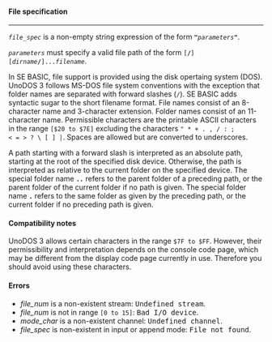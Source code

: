 #### File specification
***
<code><var>file_spec</var></code> is a non-empty string expression of the form <code><b>"</b><var>parameters</var><b>"</b></code>. 

<code><var>parameters</var></code> must specify a valid file path of the form <code>[<b>/</b>][<var>dirname</var><b>/</b>]...<var>filename</var></code>.

In SE BASIC, file support is provided using the disk opertaing system (DOS).
UnoDOS 3 follows MS-DOS file system conventions with the exception that folder
names are separated with forward slashes (`/`). SE BASIC adds syntactic sugar
to the short filename format. File names consist of an 8-character name and
3-character extension. Folder names consist of an 11-character name. Permissible
characters are the printable ASCII characters in the range `[$20 to $7E]`
excluding the characters <code>" \* + . , / : ; < = > ? \ [ ] |</code>. Spaces are allowed but
are converted to underscores. 

A path starting with a forward slash is interpreted as an absolute path,
starting at the root of the specified disk device. Otherwise, the path is
interpreted as relative to the current folder on the specified device. The
special folder name <code><b>..</b></code> refers to the parent folder of a preceding path, or the
parent folder of the current folder if no path is given. The special folder name
<code><b>.</b></code> refers to the same folder as given by the preceding path, or the current
folder if no preceding path is given.
#### Compatibility notes 

UnoDOS 3 allows certain characters in the range `$7F to $FF`. However, their
permissibility and interpretation depends on the console code page, which may be
different from the display code page currently in use. Therefore you should
avoid using these characters.

#### Errors

* <var>file_num</var> is a non-existent stream: <samp>Undefined stream</samp>.
* <var>file_num</var> is not in range `[0 to 15]`: <samp>Bad I/O device</samp>.
* <var>mode_char</var> is a non-existent channel: <samp>Undefined channel</samp>.
* <var>file_spec</var> is non-existent in input or append mode: <samp>File not found</samp>.










